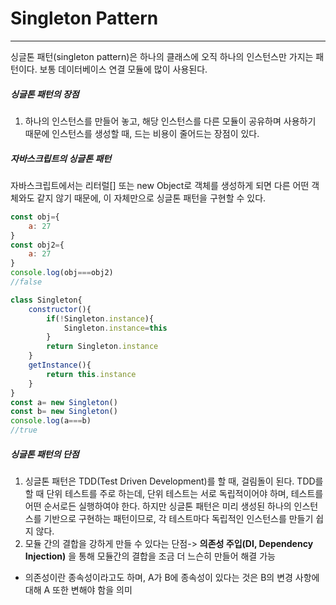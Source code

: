 # Singleton Pattern
___
싱글톤 패턴(singleton pattern)은 하나의 클래스에 오직 하나의 인스턴스만 가지는 패턴이다. 보통 데이터베이스 연결 모듈에 많이 사용된다. 

##### 싱글톤 패턴의 장점
1. 하나의 인스턴스를 만들어 놓고, 해당 인스턴스를 다른 모듈이 공유하며 사용하기 때문에 인스턴스를 생성할 때, 드는 비용이 줄어드는 장점이 있다.

##### 자바스크립트의 싱글톤 패턴
자바스크립트에서는 리터럴[] 또는 new Object로 객체를 생성하게 되면 다른 어떤 객체와도 같지 않기 때문에, 이 자체만으로 싱글톤 패턴을 구현할 수 있다.
```js
const obj={
    a: 27
}
const obj2={
    a: 27
}
console.log(obj===obj2)
//false
```

```js
class Singleton{
    constructor(){
        if(!Singleton.instance){
            Singleton.instance=this
        }
        return Singleton.instance
    }
    getInstance(){
        return this.instance
    }
}
const a= new Singleton()
const b= new Singleton()
console.log(a===b)
//true
```

##### 싱글톤 패턴의 단점
1. 싱글톤 패턴은 TDD(Test Driven Development)를 할 때, 걸림돌이 된다. TDD를 할 때 단위 테스트를 주로 하는데, 단위 테스트는 서로 독립적이어야 하며, 테스트를 어떤 순서로든 실행하여야 한다. 하지만 싱글톤 패턴은 미리 생성된 하나의 인스턴스를 기반으로 구현하는 패턴이므로, 각 테스트마다 독립적인 인스턴스를 만들기 쉽지 않다.
2. 모듈 간의 결합을 강하게 만들 수 있다는 단점-> **의존성 주입(DI, Dependency Injection)** 을 통해 모듈간의 결합을 조금 더 느슨히 만들어 해결 가능

- 의존성이란 종속성이라고도 하며, A가 B에 종속성이 있다는 것은 B의 변경 사항에 대해 A 또한 변해야 함을 의미